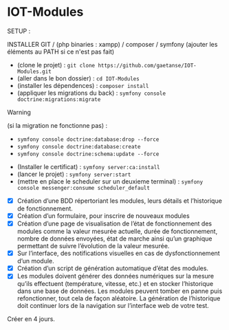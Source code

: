 # IOT-Modules

SETUP :

INSTALLER GIT / (php binaries : xampp) / composer / symfony (ajouter les éléments au PATH si ce n'est pas fait)

- (clone le projet) : ``` git clone https://github.com/gaetanse/IOT-Modules.git ```
- (aller dans le bon dossier) : ``` cd IOT-Modules ```
- (installer les dépendences) : ``` composer install ```
- (appliquer les migrations du back) : ``` symfony console doctrine:migrations:migrate ```
  
> [!WARNING]
> (si la migration ne fonctionne pas) :
> - ``` symfony console doctrine:database:drop --force ```
> - ```symfony console doctrine:database:create ```
> - ```symfony console doctrine:schema:update --force ```

- (Installer le certificat) : ``` symfony server:ca:install ```
- (lancer le projet) : ``` symfony server:start ```
- (mettre en place le scheduler sur un deuxieme terminal) : ``` symfony console messenger:consume scheduler_default ```

- [X]	Création d’une BDD répertoriant les modules, leurs détails et l’historique de fonctionnement.
- [X]	Création d’un formulaire, pour inscrire de nouveaux modules 
- [X]	Création d’une page de visualisation de l’état de fonctionnement des modules comme la valeur mesurée actuelle, durée de fonctionnement, nombre de données envoyées, état de marche ainsi qu’un graphique permettant de suivre l’évolution de la valeur mesurée.
- [X]	Sur l’interface, des notifications visuelles en cas de dysfonctionnement d’un module.
- [X]	Création d’un script de génération automatique d’état des modules.
- [X]	Les modules doivent générer des données numériques sur la mesure qu’ils effectuent (température, vitesse, etc.) et en stocker l’historique dans une base de données. Les modules peuvent tomber en panne puis refonctionner, tout cela de façon aléatoire. La génération de l’historique doit continuer lors de la navigation sur l’interface web de votre test.

Créer en 4 jours.
